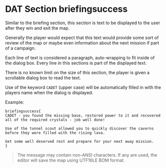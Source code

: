 # DAT Section briefingsuccess

Similar to the briefing section, this section is text to be displayed to the user after they win and exit the map.

Generally the player would expect that this text would provide some sort of review of the map or maybe even information about the next mission if part of a campaign.

Each line of text is considered a paragraph, auto-wrapping to fit inside of the dialog box. Every line in this sections is part of the displayed text.

There is no known limit on the size of this section, the player is given a scrollable dialog box to read the text.

Use of the keyword `CADET` (upper case) will be automatically filled in with the players name when the dialog is displayed.

Example:

```mms
briefingsuccess{
CADET - you found the missing base, restored power to it and recovered all of the required crystals - job well done!

Use of the tunnel scout allowed you to quickly discover the caverns before they were filled with the rising lava.

Get some well deserved rest and prepare for your next away mission.
}
```

>The message may contain non-ANSI characters. If any are used, the editor will save the map using UTF16LE BOM format.